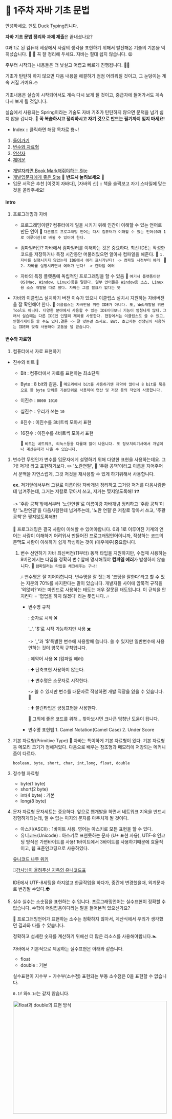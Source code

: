 # :ledger: 1주차 자바 기초 문법
안녕하세요. 멘토 Duck Typing입니다.

**자바 기초 문법 정리와 과제 제출**은 끝내셨나요?

0과 1로 된 컴퓨터 세상에서 사람의 생각을 표현하기 위해서 발전해온 기술의 기본을 익히셨습니다. :clap: :clap:
꼭 잘 정리해 두세요. 자바는 절대 쉽지 않습니다. :tired_face:

 주부터 시작되는 내용들은 더 낯설고 어렵고 빠르게 진행됩니다. :car::dash:



기초가 탄탄히 하지 않으면 다음 내용을 해결하기 점점 어려워질 것이고, 그 눈덩이는 계속 커질 거예요.:snowman:

기초내용은 실습이 시작되어서도 계속 다시 보게 될 것이고, 중급자에 들어가서도 계속 다시 보게 될 것입니다.



실습에서 사용되는 Spring이라는 기술도 자바 기초가 탄탄하지 않으면 문턱을 넘기 쉽지 않을 겁니다. :blue_book: **꼭 복습하시고 정리하시고 자기 것으로 만드는 필기까지 잊지 마세요!**

- Index :: 클릭하면 해당 목차로 뿅~!
1. [들어가기](#intro)
2. [변수와 자료형](#변수와-자료형)
3. [연산자](#연산자)
4. [제어문](#제어문)

- [개발자라면 Book Mark해줘야하는 Site](#개북사)
- [개발입문자에게 좋은 Site](#개입사) :gem: **반드시 눌려보세요** :gem:
- 입문 서적은 추천 [이것이 자바다], [자바의 신] :: 책을 슬쩍보고 자기 스타일에 맞는 것을 골라주세요!

#### Intro
1. 프로그래밍과 자바
    - 프로그래밍이란?
    컴퓨터에게 일을 시키기 위해 인간이 이해할 수 있는 언어로 만든 언어
    :taxi: ```다른말로 프로그래밍 언어는 다시 컴퓨터가 이해할 수 있는 언어(0과 1로 이루어진)로 바뀔 수 있어야 한다.```

    - 컴파일러란? 
    자바에서 컴파일러를 이해하는 것은 중요하다. 최신 IDE는 작성한 코드를 저장하거나 특정 시간동안 머물러있으면 알아사 컴파일을 해준다.
    :taxi: ```1. 자바를 실행시키지 않았는데 IDE에서 에러 표시가난다! -> 컴파일 시점부터 에러 ```
    :taxi: ```2. 자바를 실행시키면서 에러가 난다! -> 런타임 에러```

    - 자바의 특징
        플랫폼에 독립적인 프로그래밍을 할 수 있음
        :memo: ```여기서 플랫폼이란 OS(Mac, Window, Linux)등을 말한다. 일부 언어들은 Window용 소스, Linux용 소스 개발을 따로 했다. 자바는 그럴 필요가 없다는 뜻```
        
- 자바와 이클립스 설치하기
  버전 이슈가 있으니 이클립스 설치시 지원하는 자바버전을 잘 확인해야 한다.
  :taxi: ```이클립스는 자바만을 위한 IDE가 아니다. 또, Web개발을 위한 Tool도 아니다. 다양한 분야에서 사용할 수 있는 IDE이다보니 기능이 엄청나게 많다.```
  ```그래서 실습때는 다른 IDE인 인텔리 제이를 사용한다. 현장에서는 이클립스도 쓸 수 있고, 인텔리제이를 쓸 수도 있다.결론 -> 잘 맞는걸 쓰시오. But. 초급자는 선생님이 사용하는 IDE와 맞춰 사용해야 고통을 덜 받습니다.```

#### 변수와 자료형
1. 컴퓨터에서 자료 표현하기
- 진수와 비트 :musical_note:
  - Bit : 컴퓨터에서 자료를 표현하는 최소단위
  - Byte : 8 bit와 같음.
    :memo: ```메모리에서 bit를 사용하기엔 제약아 많아서 8 bit를 묶음으로 한 byte 단위를 기본단위로 사용하여 연산 및 저장 등의 작업에 사용합니다.```
  - 이진수 : ```0000 1010```
  - 십진수 : 우리가 쓰는 ```10```
  - 8진수 : 이진수를 3비트씩 모아서 표현
  - 16진수 : 이진수를 4비트씩 모아서 표현
 
    :memo: ```비트는 네트워크, 리눅스등을 다룰때 많이 나옵니다. 또 정보처리기사에서 개념이나 계산문제가 나올 수 있습니다.```

1. 변수란 무엇인가
    변수를 입문자에게 설명하기 위해 다양한 표현을 사용하는데요. 
    그거! 저거! 라고 표현하기보다. :pencil2: '노란연필', :orange_book: '주황 공책'이라고 이름을 지어주어서 문맥을 자연스럽게, 그것 저것을 재사용할 수 있게 하기위해서 사용합니다.

    **ex.**
    저거앞에서부터 그걸로 이름이랑 자바개념 정리하고 그거랑 저거를 다음사람한테 넘겨주는데, 그거는 저칼로 깎아서 쓰고, 저거는 찢지않도록해! :question::question:


    -> '주황 공책'앞에서부터 '노란연필'로 이름이랑 자바개념 정리하고 '주황 공책'이랑 '노란연필'을 다음사람한테 넘겨주는데, '노란 연필'은 저칼로 깎아서 쓰고, '주황 공책'은 찢지않도록해!:exclamation::exclamation:

    :ant:
    프로그래밍은 결국 사람이 이해할 수 있어야합니다. 0과 1로 이루어진 기계의 언어는 사람이 이해하기 어려워서 만들어진 프로그래밍언어이니까, 작성하는 코드의 문맥도 사람이 이해하기 쉽게 작성하는 것이 (매우매우)중요합니다.

    1. 변수 선언하기
        자바 최신버전(11부터) 동적 타입을 지원하지만, 수업때 사용하는 8버전에서는 타입을 정확히 변수앞에 명시해줘야 **컴파일 에러**가 발생하지 않습니다.
        :memo: ```컴파일러는 타입을 체크해주는 구나!```

        :notes:
        변수명은 잘 지어야합니다. 변수명을 잘 짓는게 '코딩을 잘한다'라고 할 수 있는 지분의 70%를 차지한다는 말이 있습니다.
        개발자들 사이에 암묵적 규칙을 '외않되?'라는 마인드로 사용하는 태도는 매우 잘못된 태도입니다.
        이 규칙을 안지킨다 = '협업을 하지 않겠다' 라는 뜻입니다.
        :notes:
        - 변수명 규칙

            : 숫자로 시작 :x:

            '_', '$'로 시작 가능하지만 사용 :heavy_multiplication_x:
            
            -> '_'과 '\$'특별한 변수에 사용할때 씁니다. 쓸 수 있지만 일반변수에 사용안하는 것이 암묵적 규칙입니다.

            : 예약어 사용 :x: (컴파일 에러)

            : :heavy_plus_sign: 단축표현 사용하지 않는다.

            : :heavy_plus_sign: 변수명은 소문자로 시작한다.

            -> 쓸 수 있지만 변수를 대문자로 작성하면 개발 직장을 잃을 수 있습니다.:bow:

            : :heavy_plus_sign: 불린타입은 긍정표현을 사용한다.
            
            :large_blue_circle: 그외에 좋은 코드를 위해... 찾아보시면 크나큰 엄청난 도움이 됩니다.


        - 변수명 표현법 
                1. Camel Notation(Camel Case)
                2. Under Score

2. 기본 자료형(Primitive Type)
    :memo: 자바는 특이하게 기본 자료형이 있다.
    기본 자료형등 메모리 크기가 정해져있다.
    다음으로 배우는 참조형과 메모리에 저장되는 메커니즘이 다르다.

    ```boolean, byte, short, char, int,long, float, double```

3. 정수형 자료형
    - byte(1 byte)
    - short(2 byte)
    - int(4 byte) : 기본
    - long(8 byte)

4. 문자 자료형
    문자세트는 중요하다. 앞으로 웹개발을 하면서 네트워크 지옥을 반드시 경험하게되는데, 알 수 없는 미지의 문자를 마주치게 될 것이다.

    - 아스키(ASCII) : 1바이트 사용. 영어는 아스키로 모든 표현을 할 수 있다. 
    - 유니코드(Unicode) : 아스키로 표현못하는 문자 (U+ 표현 사용), UTF-8 인코딩 방식은 가변바이트를 사용! 1바이트에서 3바이트를 사용하기때문에 효율적이고, 웹 표준인코딩으로 사용하있다.

    [유니코드 나무 위키](https://namu.wiki/w/%EC%9C%A0%EB%8B%88%EC%BD%94%EB%93%9C)

    :white_medium_square:[강사님이 올려주신 지옥의 유니코드표](https://www.unicode.org/charts/PDF/UAC00.pdf)

    IDE에서 UTF-8세팅을 하지않고 한글작업을 하다가, 중간에 변경했을때, 외계문자로 변경될 수있다.:alien:

5. 실수
    실수는 소숫점을 표현하는 수 입니다.
    프로그래밍언어는 실수표현이 정확할 수 없습니다. 수학이 어림잡음이다라는 말을 들어본적 있으신가요?

    :memo: 프로그래밍언어가 표현하는 소수는 정확하지 않아서, 계산식에서 우리가 생각했던 결과와 다를 수 있습니다. 

    정확하고 섬세한 숫자를 계산하기 위해선 더 많은 리소스를 사용해야합니다.:swimmer:


    자바에서 기본적으로 제공하는 실수표현은 아래와 같습니다.
    
    - float
    - double : 기본
    
    실수표현이 지수부 + 가수부(소수점) 표현되는 부동 소수점은 0을 표현할 수 없습니다.

    ```0.1f``` 와```0.1d```는 같지 않습니다.

    <img src="./image/실수표현.png" width="100%" height="30%" display="inline-block" alt="float과 double의 표현 방식"/>

        0.1f == 0.100000001490116119384765625

        0.1d == 0.1000000000000000055511151231257827021181583404541015625

    0.1f == 0.1d // 항상 false

6. 논리 자료형
true : 참, false: 거짓으로 boolean 타입이로 사용합니다.

7. 상수
상수 표현식도 많이 사용합니다. 변하지 않는 값을 표현할 때 사용합니다.

:notes: 입문자들은 상수와 변수의 차이를 헷갈려하시는데요. 변수는 중간에 값이 바뀌어도 되지만, 상수는 변경하지 않는 표현에 사용합니다. 그래서, 상수 변수명을 지을때, 전체 대문자를 사용합니다.

-> 암묵적 규칙입니다.

ex. 
```final int PI = 3.14; int a = 1;```

```
final String PAGE_PREFIX = "PAGE"; 
String currentPage = "1";
System.out.println(PAGE_PREFIX+currentPage);
...
currentPage = "2";
System.out.println(PAGE_PREFIX+currentPage);
```

8. 리터럴
   리터럴은 값을 손수표현한 것을 의미합니다.

   보통 값을 변수로 받아서, 그 변수를 처리하는 일이 많지만,
   직접 값을 코드에 작성할 때가 있는데요.

   ```final int PI = 3.14; int a = 1;```

   위 코드에서3.14, 1 이 리터럴입니다.
   리터럴은 정수는 int, 실수는 double을 기본으로 JVM 메모리에서 상수 풀이라는 곳에 저장되어 JVM이 캐싱해서 알아서 최적화해주어 사용됩니다.

   :memo: 자꾸 메모리~ JVM~ 하니까 궁금하시다구요? 
   :airplane: [JVM이 Java 코드를 실핸하는 방법 참고자료](./../../JavaStudy-WhiteShip/Week1-JVM-HowToRunJavaCode/README.md)

9.  형 변환
    다른 자료형의 변수에 값이 대입될 때 반드시 에러가 나는 건 아닙니다.

    꼼꼼히 공부하신분들은 어? 이게 왜 에러가 안나지? 라고 생각할 수 있는 부분이 있을 겁니다.

    바로 '묵시적 형 변환'이 일어나기 때문인데요.

    primitive type에서 묵시적 형 변환은 타입별 정해진 데이터 크기가 작은것에서 큰것에 대입될 때, 일어납니다.

    큰거에서 작은걸로는 안되냐구요?

    '명시적 형 변환'을 사용해서 데이터 크기가 큰 primitive type값을 데이터 크기가 작은 값으로 대입할 때 명시적으로 선언할 수 있습니다.

    이때! 데이터 크기가 작아지면서 비트가 짤립니다.
    비트가 잘리면서 자료손실이 발생하고, 원치않는 결과가 나올 수 있습니다.

#### 연산자

- 대입, 부호, 산술, 복합대입, 증감 연산자
- 관계, 논리, 조건, 비트 연산자

- 연산자 우선순위
<img src="./images/operator.png" width="30%" height="30%" display="inline-block" alt="연산자 우선순위"/>


연산자는 사실. 전부 손으로 코딩해보는게 최고입니다.

:computer: 백문이 불여 1타!

#### 제어문
    제어문을 배운다는 것은 이제 여러분은 코드에서 논리적인 흐름을 잡는다는 말입니다.

    제어문을 잘 사용해야 자신이 원하는 알고리즘을 짤 수 있습니다.

- if 문  : 조건 비교
- switch - case 문 :: 값에 따른 수행 결과가 달라지는 경우
- while 문, do-while 문 :: 반복의 횟수를 미리 알 수 없을때
- for문, 중첩 반복문 :: 반복의 횟수를 알고있을 때
- break, continue 문 :: 블록의 흐름 제어


##### 개북사
- [오라클 JDK8 설치](https://docs.oracle.com/javase/8/docs/technotes/guides/install/install_overview.html)
- [오라클 Java Tutorials](https://docs.oracle.com/javase/tutorial/)

##### 개입사
- [생활코딩](https://opentutorials.org/course/3930)
  : 언어 > JAVA1
  : WEB :: 틈틈히 읽어 두시면 실습때 큰 도움됩니다.
  : :gem: **프로젝트 관리 > Git**
  :: 여러분이 작성한 소스를 공유하거나, 소스를 관리할때 어떻게 하실 건가요? 복붙?
  :gem:요즘은 업무에서만 코드를 공유하고 작업하지 않습니다. 인터넷을 통해 전세계 모든 개발자와 코드로 소통할 수 있는 방법이 여기있습니다. 업무에서는 사실상 표준으로 사용되는 Git사용법을 익히시고, GitHub통해 코드를 관리 및 공유해보세요!
  앞으로 진행되는 길고 복잡한 코드를 멘토에게 질문할때 효과적으로 공유할 수 있고, GitHub자체가 이력서에 작성할 수 있는 자료가 된다는 점 알고계신가요? 개발자 채용공고에 언어는 다양하게 뽑아도 Git은 천하 통일로 요구하고 있습니다!
  사실 여러분이 개발자로 일하려면 자바만큼 필수라고 강력하게 말할 수 있습니다.

- 추가 자료 :: 업데이트가 늦을 수 있습니다.:beginner:
  :airplane: [JVM이 Java 코드를 실핸하는 방법 참고자료](./../../JavaStudy-WhiteShip/Week1-JVM-HowToRunJavaCode/README.md)

  :airplane: [Java 데이터 타입과 변수, 배열](./../../JavaStudy-WhiteShip/Week2-Java-DataType-Variable-Array/README.md)

  :airplane: [Java 연산자](./../../JavaStudy-WhiteShip/Week3-Java-Operator/README.md)

  :airplane: [Java 제어문](./../../JavaStudy-WhiteShip/Week4-Controll/README.md)
